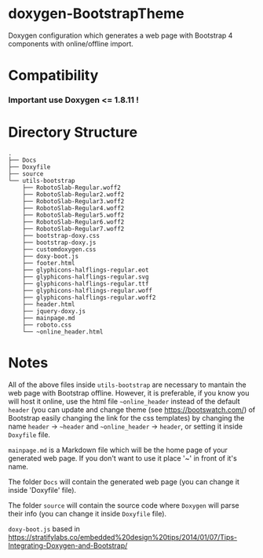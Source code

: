 # doxygen-BootstrapTheme
Doxygen configuration which generates a web page with Bootstrap 4 components with online/offline import.

# Compatibility
### Important use Doxygen <= 1.8.11 !

# Directory Structure
```
.
├── Docs
├── Doxyfile
├── source
└── utils-bootstrap
    ├── RobotoSlab-Regular.woff2
    ├── RobotoSlab-Regular2.woff2
    ├── RobotoSlab-Regular3.woff2
    ├── RobotoSlab-Regular4.woff2
    ├── RobotoSlab-Regular5.woff2
    ├── RobotoSlab-Regular6.woff2
    ├── RobotoSlab-Regular7.woff2
    ├── bootstrap-doxy.css
    ├── bootstrap-doxy.js
    ├── customdoxygen.css
    ├── doxy-boot.js
    ├── footer.html
    ├── glyphicons-halflings-regular.eot
    ├── glyphicons-halflings-regular.svg
    ├── glyphicons-halflings-regular.ttf
    ├── glyphicons-halflings-regular.woff
    ├── glyphicons-halflings-regular.woff2
    ├── header.html
    ├── jquery-doxy.js
    ├── mainpage.md
    ├── roboto.css
    └── ~online_header.html
```

# Notes
All of the above files inside `utils-bootstrap` are necessary to mantain the web page with Bootstrap offline.
However, it is preferable, if you know you will host it online, use the html file `~online_header` instead of the default `header` (you can update and change theme (see https://bootswatch.com/) of Bootstrap easily changing the link for the css templates) by changing the name `header` -> `~header` and `~online_header` -> `header`, or setting it inside `Doxyfile` file.

`mainpage.md` is a Markdown file which will be the home page of your generated web page. If you don't want to use it place '~' in front of it's name.

The folder `Docs` will contain the generated web page (you can change it inside 'Doxyfile' file).

The folder `source` will contain the source code where `Doxygen` will parse their info (you can change it inside `Doxyfile` file).


`doxy-boot.js` based in https://stratifylabs.co/embedded%20design%20tips/2014/01/07/Tips-Integrating-Doxygen-and-Bootstrap/
